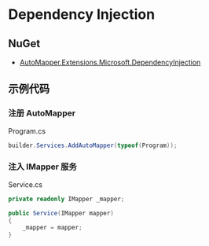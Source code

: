 # Dependency Injection

## NuGet

-   [AutoMapper.Extensions.Microsoft.DependencyInjection](https://www.nuget.org/packages/AutoMapper.Extensions.Microsoft.DependencyInjection)

## 示例代码

### 注册 AutoMapper

Program.cs

```csharp
builder.Services.AddAutoMapper(typeof(Program));
```

### 注入 IMapper 服务

Service.cs

```csharp
private readonly IMapper _mapper;

public Service(IMapper mapper)
{
    _mapper = mapper;
}
```
